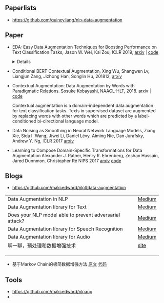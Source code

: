 ## Paperlists

+ <https://github.com/quincyliang/nlp-data-augmentation>



## Paper

- EDA: Easy Data Augmentation Techniques for Boosting Performance on Text Classification Tasks, Jason W. Wei, Kai Zou, ICLR 2019, [arxiv](https://arxiv.org/abs/1901.11196) | [code](https://github.com/jasonwei20/eda_nlp) 

  <details>
      EDA is the following operations: <br>
  1. Synonym Replacement (SR): Randomly choose n words from the sentence that are not
     stop words. Replace each of these words with one of its synonyms chosen at random.<br>
  2. Random Insertion (RI): Find a random synonym of a random word in the sentence that is
     not a stop word. Insert that synonym into a random position in the sentence. Do this n times.<br>
  3. Random Swap (RS): Randomly choose two words in the sentence and swap their positions.
     Do this n times.<br>
  4. Random Deletion (RD): Randomly remove each word in the sentence with probability p.

- Conditional BERT Contextual Augmentation, Xing Wu, Shangwen Lv, Liangjun Zang, Jizhong Han, Songlin Hu, 201812, [arxiv](https://arxiv.org/abs/1812.06705) 

- Contextual Augmentation: Data Augmentation by Words with Paradigmatic Relations. Sosuke Kobayashi, NAACL-HLT, 2018. [arxiv](https://arxiv.org/pdf/1805.06201.pdf) | [code](https://github.com/pfnet-research/contextual_augmentation) 

  Contextual augmentation is a domain-independent data augmentation for text classification tasks. Texts in supervised dataset are augmented by replacing words with other words which are predicted by a label-conditioned bi-directional language model.

- Data Noising as Smoothing in Neural Network Language Models, Ziang Xie, Sida I. Wang, Jiwei Li, Daniel Lévy, Aiming Nie, Dan Jurafsky, Andrew Y. Ng, ICLR 2017 [arxiv](https://arxiv.org/abs/1703.02573) 

- Learning to Compose Domain-Specific Transformations for Data Augmentation
  Alexander J. Ratner, Henry R. Ehrenberg, Zeshan Hussain, Jared Dunnmon, Christopher Ré NIPS 2017 [arxiv](<https://arxiv.org/abs/1709.01643>) [code](<https://github.com/HazyResearch/tanda>) 

## Blogs

+ <https://github.com/makcedward/nlp#data-augmentation>

|                                                         |                                                              |
| ------------------------------------------------------- | ------------------------------------------------------------ |
| Data Augmentation in NLP                                | [Medium](https://towardsdatascience.com/data-augmentation-in-nlp-2801a34dfc28) |
| Data Augmentation library for Text                      | [Medium](https://towardsdatascience.com/data-augmentation-library-for-text-9661736b13ff) |
| Does your NLP model able to prevent adversarial attack? | [Medium](https://hackernoon.com/does-your-nlp-model-able-to-prevent-adversarial-attack-45b5ab75129c) |
| Data Augmentation library for Speech Recognition        | [Medium](https://towardsdatascience.com/data-augmentation-for-speech-recognition-e7c607482e78) |
| Data Augmentation library for Audio                     | [Medium](https://towardsdatascience.com/data-augmentation-for-audio-76912b01fdf6) |
| 聊一聊，预处理和数据增强技术                            | [site](https://zhpmatrix.github.io/2019/03/08/preprocess-augmentation-in-nlp/) |
|                                                         |                                                              |
|                                                         |                                                              |
|                                                         |                                                              |

+ 基于Markov Chain的极简数据增强方法 [原文](https://mp.weixin.qq.com/s?__biz=MzA5MjEyNDMxOQ==&mid=2247483684&idx=1&sn=e0a904d6eeefd8ba42980ccfc6bc7a22&chksm=9070a4d4a7072dc2e4316202663615909f58a910b0a355af3282df723f8a2884c505f3302130&token=1216643233&lang=zh_CN#rd) [代码](https://github.com/leerumor/nlpcab/blob/master/code/markov_data_augmentation.py) 



## Tools

+ https://github.com/makcedward/nlpaug
+ 